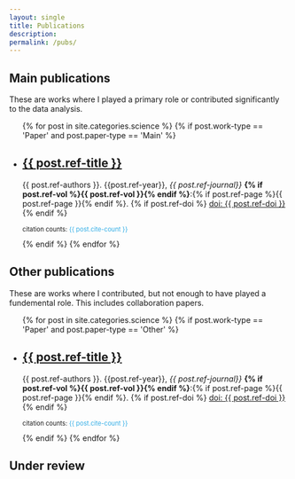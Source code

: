 ```yaml
---
layout: single
title: Publications
description:
permalink: /pubs/
---
```


## Main publications
These are works where I played a primary role or contributed significantly to the data analysis.
<p>
  <ul>
    {% for post in site.categories.science %}
    {% if post.work-type == 'Paper' and post.paper-type == 'Main' %}
    <li>
      <a href="{% if post.ref-doi %}http://dx.doi.org/{{ post.ref-doi }}{% else %}{{ post.url | prepend: site.baseurl }}{% endif %}"><h2 class="card__header" itemprop="name">{{ post.ref-title }} </h2></a>
      <p class="card__count">{{ post.ref-authors }}. {{post.ref-year}},  <em>{{ post.ref-journal}}</em> <b>{% if post.ref-vol %}{{ post.ref-vol }}{% endif %}</b>:{% if post.ref-page %}{{ post.ref-page }}{% endif %}. {% if post.ref-doi %} <a href="http://dx.doi.org/{{ post.ref-doi }}">doi: {{ post.ref-doi }}</a>{% endif %}</p>
	  <p style='font-size:80%'>citation counts: <span style="color:#30ADE6">{{ post.cite-count }}</span></p>
    </li>
    {% endif %}
    {% endfor %}
    </ul>
</p>


## Other publications
These are works where I contributed, but not enough to have played a fundemental role. This includes collaboration papers. 
<p>
  <ul>
    {% for post in site.categories.science %}
    {% if post.work-type == 'Paper' and post.paper-type == 'Other' %}
    <li>
	
<a href="{% if post.ref-doi %}http://dx.doi.org/{{ post.ref-doi }}{% else %}{{ post.url | prepend: site.baseurl }}{% endif %}"><h2 class="card__header" itemprop="name">{{ post.ref-title }} </h2></a>
      <p class="card__count">{{ post.ref-authors }}. {{post.ref-year}},  <em>{{ post.ref-journal}}</em> <b>{% if post.ref-vol %}{{ post.ref-vol }}{% endif %}</b>:{% if post.ref-page %}{{ post.ref-page }}{% endif %}. {% if post.ref-doi %} <a href="http://dx.doi.org/{{ post.ref-doi }}">doi: {{ post.ref-doi }}</a>{% endif %}</p>
		  <p style="font-size:80%">citation counts: <span style="color:#30ADE6">{{ post.cite-count }}</span></p>
    </li>
    {% endif %}
    {% endfor %}
    </ul>
</p>




## Under review
